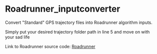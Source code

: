 # Roadrunner_inputconverter
Convert "Standard" GPS trajectory files into Roadrunner algorithm inputs.

Simply put your desired trajectory folder path in line 5 and move on with your sad life

Link to Roadrunner source code: <a href="https://github.com/mitroadmaps/roadrunner">Roadrunner</a>
